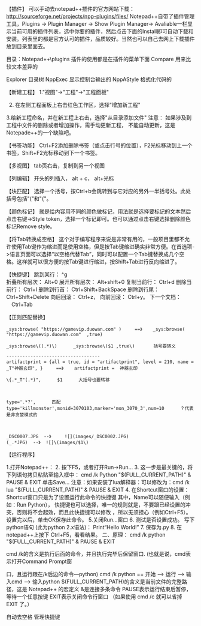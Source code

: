 【插件】
可以手动去notepad++插件的官方网站下载：http://sourceforge.net/projects/npp-plugins/files/
Notepad++自带了插件管理工具，Plugins -> Plugin Manager -> Show Plugin Manager-> Avaliable一栏显示当前可用的插件列表，选中你要的插件，然后点击下面的Install即可自动下载和安装。列表里的都是官方认可的插件，品质较好。当然也可以自己去网上下载插件放到目录里面去。


目录：Notepad++\plugins
插件的使用都是在插件的菜单下面
Compare   用来比较文本差异的

Explorer   目录树
NppExec   显示控制台输出的
NppAStyle  格式化代码的


【新建工程】
1."视图"->"工程"->"工程面板"

2. 在左侧工程面板上右击红色工作区，选择"增加新工程"

3.给新工程命名，并在新工程上右击，选择"从目录添加文件"
注意： 如果涉及到工程中文件的删除或者增加操作，需手动更新工程， 不能自动更新，这是Notepade++的一个缺陷吧。



【书签功能】
Ctrl+F2添加删除书签（或点击行号的位置），F2光标移动到上一个书签，Shift+F2光标移动到下一个书签。


【多视图】
tab页右击，复制到另一个视图


【列编辑】
开头的列插入， alt + c，       alt+光标


【块匹配】
选择一个括号，按Ctrl+b会跳转到与它对应的另外一半括号处。此处括号包括"("和"{"。


【颜色标记】
就是给内容用不同的颜色做标记，用法就是选择要标记的文本然后点击右键->Style token，选择一个标记即可。也可以通过点击右键选择删除颜色标记Remove style。


【将Tab转换成空格】
这个对于编写程序来说是非常有用的，一般项目里都不允许使用Tab键作为缩进而是使用空格，但是按Tab键缩进确实非常方便。在首选项->语言页面可以选择“以空格代替Tab”，同时可以配置一个Tab键替换成几个空格。这样就可以很方便的按Tab键进行缩进，按Shift+Tab进行反向缩进了。


【快捷键】
跳到某行：  ^g  
折叠所有层次： Alt+0
展开所有层次： Alt+shift+0
复制当前行： Ctrl+d
删除当前行： Ctrl+l
删除到行首： Ctrl+Shift+BackSpace
删除到行尾： Ctrl+Shift+Delete
向后回滚： Ctrl+z，
向前回滚： Ctrl+y。
下一个文档： 　Ctrl+Tab  


【正则匹配替换】
```
_sys:browse( "https://gamevip.duowan.com" )     ==》    _sys:browse( "https://gamevip.duowan.com"  ,true)

_sys:browse\((.*)\)      _sys:browse\($1 ,true\)       括号要转义

-----------------------------------
artifactprint = {all = true, id = "artifactprint", level = 210, name = _T"神器玄印", }     ==》    artifactprint =  神器玄印

\{.*_T"(.*)",      $1      大括号也要转移



type='.*?',      匹配 type='killmonster',monid=3070103,marker='mon_3070_3',num=10      ？代表是非贪婪模式的



_DSC0007.JPG  --》     ![](images/_DSC0002.JPG)
(_.*JPG)  --》  ![]\(images/$1\)
```
【运行程序】

1.打开Notepad++：
2. 按下F5，或者打开Run->Run…
3. 这一步是最关键的，将下列语句拷贝粘贴至输入框中：
cmd /k Python "$(FULL_CURRENT_PATH)" & PAUSE & EXIT   
单击Save…
注意：如果安装了lua解释器：可以修改为：cmd /k lua "$(FULL_CURRENT_PATH)" & PAUSE & EXIT
4. 在Shortcut窗口的设置：
Shortcut窗口只是为了设置运行此命令的快捷键
其中，Name可以随便输入（例如：Run Python），
快捷键也可以选择，唯一的规则就是，不要跟已经设置的冲突，否则将不会起效，而且此快捷键可以修改
，所以无须担心（例如Ctrl+F5）。
设置完以后，单击OK保存此命令。
5.关闭Run…窗口
6. 测试是否设置成功。
写下python语句 (此为python 2.x语法)：
Print“Hello World!”
7. 保存为.py
8. 在notepad++上按下 Ctrl+F5，看看结果。
二、原理：
cmd /k python "$(FULL_CURRENT_PATH)" & PAUSE & EXIT  
 
cmd /k的含义是执行后面的命令，并且执行完毕后保留窗口. (也就是说，cmd表示打开Command Prompt窗
 
口，且运行跟在/k后边的命令—python)
cmd /k python == 开始 –> 运行 –> 输入cmd –> 输入python
$(FULL_CURRENT_PATH)的含义是当前文件的完整路径，这是 Notepad++ 的宏定义
&是连接多条命令
PAUSE表示运行结束后暂停，等待一个任意按键
EXIT表示关闭命令行窗口 （如果使用 cmd /c 就可以省掉 EXIT 了。）




自动去空格
管理快捷键

 













